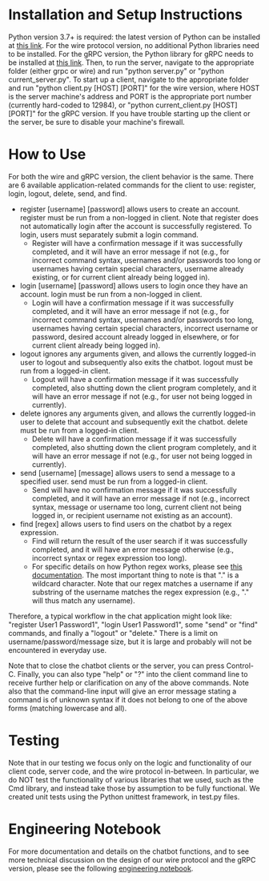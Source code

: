 # Installation and Setup Instructions
Python version 3.7+ is required: the latest version of Python can be installed at [this link](https://www.python.org/downloads/).
For the wire protocol version, no additional Python libraries need to be installed. For the gRPC version, the Python library for gRPC needs to be installed at [this link](https://grpc.io/docs/languages/python/quickstart/).
Then, to run the server, navigate to the appropriate folder (either grpc or wire) and run "python server.py" or "python current_server.py". To start up a client, navigate to the appropriate folder and run "python client.py [HOST] [PORT]" for the wire version, where HOST is the server machine's address and PORT is the appropriate port number (currently hard-coded to 12984), or "python current_client.py [HOST] [PORT]" for the gRPC version. 
If you have trouble starting up the client or the server, be sure to disable your machine's firewall.

# How to Use
For both the wire and gRPC version, the client behavior is the same. There are 6 available application-related commands for the client to use: register, login, logout, delete, send, and find. 
* register [username] [password] allows users to create an account. register must be run from a non-logged in client. Note that register does not automatically login after the account is successfully registered. To login, users must separately submit a login command. 
    * Register will have a confirmation message if it was successfully completed, and it will have an error message if not (e.g., for incorrect command syntax, usernames and/or passwords too long or usernames having certain special characters, username already existing, or for current client already being logged in).
* login [username] [password] allows users to login once they have an account. login must be run from a non-logged in client.
    * Login will have a confirmation message if it was successfully completed, and it will have an error message if not (e.g., for incorrect command syntax, usernames and/or passwords too long, usernames having certain special characters, incorrect username or password, desired account already logged in elsewhere, or for current client already being logged in).  
* logout ignores any arguments given, and allows the currently logged-in user to logout and subsequently also exits the chatbot. logout must be run from a logged-in client.
    * Logout will have a confirmation message if it was successfully completed, also shutting down the client program completely, and it will have an error message if not (e.g., for user not being logged in currently).
* delete ignores any arguments given, and allows the currently logged-in user to delete that account and subsequently exit the chatbot. delete must be run from a logged-in client.
    * Delete will have a confirmation message if it was successfully completed, also shutting down the client program completely, and it will have an error message if not (e.g., for user not being logged in currently).
* send [username] [message] allows users to send a message to a specified user. send must be run from a logged-in client.
    * Send will have no confirmation message if it was successfully completed, and it will have an error message if not (e.g., incorrect syntax, message or username too long, current client not being logged in, or recipient username not existing as an account).
* find [regex] allows users to find users on the chatbot by a regex expression.
    * Find will return the result of the user search if it was successfully completed, and it will have an error message otherwise (e.g., incorrect syntax or regex expression too long).
    * For specific details on how Python regex works, please see [this documentation](https://www.w3schools.com/python/python_regex.asp). The most important thing to note is that "." is a wildcard character. Note that our regex matches a username if any substring of the username matches the regex expression (e.g., "." will thus match any username). 

Therefore, a typical workflow in the chat application might look like: "register User1 Password1", "login User1 Password1", some "send" or "find" commands, and finally a "logout" or "delete." There is a limit on username/password/message size, but it is large and probably will not be encountered in everyday use. 

Note that to close the chatbot clients or the server, you can press Control-C. Finally, you can also type "help" or "?" into the client command line to receive further help or clarification on any of the above commands. Note also that the command-line input will give an error message stating a command is of unknown syntax if it does not belong to one of the above forms (matching lowercase and all).

# Testing
Note that in our testing we focus only on the logic and functionality of our client code, server code, and the wire protocol in-between. In particular, we do NOT test the functionality of various libraries that we used, such as the Cmd library, and instead take those by assumption to be fully functional. We created unit tests using the Python unittest framework, in test.py files.

# Engineering Notebook
For more documentation and details on the chatbot functions, and to see more technical discussion on the design of our wire protocol and the gRPC version, please see the following [engineering notebook](https://docs.google.com/document/d/1_woX4jMeICmyr4oACuNrLt2HmFSQO7RKk35GuqDuTLs/edit?usp=sharing).

